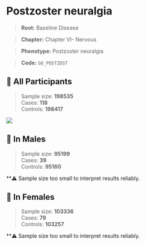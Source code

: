 # Postzoster neuralgia

> **Root:** Baseline Disease  

> **Chapter:** Chapter VI- Nervous  

> **Phenotype:** Postzoster neuralgia  

> **Code:** `G6_POSTZOST`

## 🧪 All Participants  
> Sample size: **198535**  
> Cases: **118**  
> Controls: **198417**
<img src="/Disease/Figures/ALL/Incidence/G6_POSTZOST.png"/>
<CsvTable src="/public/Disease/Data/ALL/Incidence/COX_G6_POSTZOST.csv" label="🔍 View full results" />

## 👨 In Males  
> Sample size: **95199**  
> Cases: **39**  
> Controls: **95160**

**⚠️ Sample size too small to interpret results reliably.


## 👩 In Females  
> Sample size: **103336**  
> Cases: **79**  
> Controls: **103257**

**⚠️ Sample size too small to interpret results reliably.

